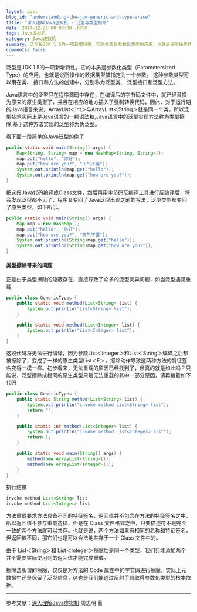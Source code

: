 ```yaml
---
layout: post
blog_id: "understanding-the-jvm-generic-and-type-erase"
title: "深入理解Java虚拟机 - 泛型与类型擦除"
date: 2017-12-21 00:00:00 -0700
tags: Java虚拟机
category: Java虚拟机
summary: 泛型是JDK 1.5的一项新增特性，它的本质是参数化类型的应用，也就是说所操作的数据类型被指定为一个参数。
comments: false
---
```


泛型是JDK 1.5的一项新增特性，它的本质是参数化类型（Parametersized Type）的应用，也就是说所操作的数据类型被指定为一个参数。 这种参数类型可以用在类、 接口和方法的创建中，分别称为泛型类、 泛型接口和泛型方法。

Java语言中的泛型只在程序源码中存在，在编译后的字节码文件中，就已经替换为原来的原生类型了，并且在相应的地方插入了强制转换代码，因此，对于运行期的Java语言来说，ArrayList＜int＞与ArrayList＜String＞就是同一个类，所以泛型技术实际上是Java语言的一颗语法糖,Java语言中的泛型实现方法称为类型擦除,基于这种方法实现的泛型称为伪泛型。

看下面一段简单的Java泛型的例子

```java
public static void main(String[] args) {
	Map<String, String> map = new HashMap<String, String>();
	map.put("hello", "你好");
	map.put("how are you?", "天气不错");
	System.out.println(map.get("hello"));
	System.out.println(map.get("how are you?"));
}
```

把这段Java代码编译成Class文件，然后再用字节码反编译工具进行反编译后，将会发现泛型都不见了，程序又变回了Java泛型出现之前的写法，泛型类型都变回了原生类型，如下所示。

```java
public static void main(String[] args) {
	Map map = new HashMap();
	map.put("hello", "你好");
	map.put("how are you?", "天气不错");
	System.out.println((String)map.get("hello"));
	System.out.println((String)map.get("how are you?"));
}
```

#### 类型擦除带来的问题

正是由于类型擦除的隐蔽存在，直接导致了众多的泛型灵异问题，如当泛型遇见重载

```java
public class GenericTypes {
    public static void method(List<String> list) {
        System.out.println("List<String> list");
    }

    public static void method(List<Integer> list) {
        System.out.println("List<Integer> list");
    }
}
```

这段代码将无法进行编译，因为参数List＜Integer＞和List＜String＞编译之后都被擦除了，变成了一样的原生类型List＜E＞，擦除动作导致这两种方法的特征签名变得一模一样。初步看来，无法重载的原因已经找到了，但真的就是如此吗？只能说，泛型擦除成相同的原生类型只是无法重载的其中一部分原因，请再接着如下代码

```java
public class GenericTypes {
    public static String method(List<String> list) {
        System.out.println("invoke method List<String> list");
        return "";
    }

    public static int method(List<Integer> list) {
        System.out.println("invoke method List<Integer> list");
        return 1;
    }

    public static void main(String[] args) {
        method(new ArrayList<String>());
        method(new ArrayList<Integer>());
    }
}
```

执行结果

```java
invoke method List<String> list
invoke method List<Integer> list
```

方法重载要求方法具备不同的特征签名，返回值并不包含在方法的特征签名之中，所以返回值不参与重载选择，但是在 Class 文件格式之中，只要描述符不是完全一致的两个方法就可以共存。也就是说，两个方法如果有相同的名称和特征签名，但返回值不同，那它们也是可以合法地共存于一个 Class 文件中的。

由于 List＜String＞和 List＜Integer＞擦除后是同一个类型，我们只能添加两个并不需要实际使用到的返回值才能完成重载。

擦除法所谓的擦除，仅仅是对方法的 Code 属性中的字节码进行擦除，实际上元数据中还是保留了泛型信息，这也是我们能通过反射手段取得参数化类型的根本依据。

<hr>

参考文献：<a href="http://itmyhome.com/java-virtual-machine/" target="_blank">深入理解Java虚拟机</a> 周志明 著